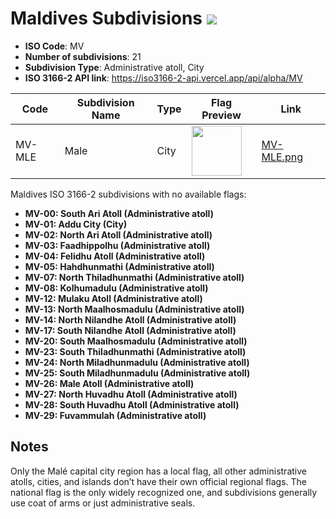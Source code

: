 # Maldives Subdivisions ![](https://flagcdn.com/h40/mv.png)

- **ISO Code**: MV
- **Number of subdivisions**: 21
- **Subdivision Type**: Administrative atoll, City
- **ISO 3166-2 API link**: https://iso3166-2-api.vercel.app/api/alpha/MV

| Code  | Subdivision Name         | Type | Flag Preview | Link |
|-------|--------------------------|--------------| -------------- |----------|
| MV-MLE | Male | City | <img src='None' height='80'> | [MV-MLE.png](https://github.com/amckenna41/iso3166-flags/blob/main/iso3166-2-flags/MV/MV-MLE.png) |

Maldives ISO 3166-2 subdivisions with no available flags:

* **MV-00: South Ari Atoll (Administrative atoll)**
* **MV-01: Addu City (City)**
* **MV-02: North Ari Atoll (Administrative atoll)**
* **MV-03: Faadhippolhu (Administrative atoll)**
* **MV-04: Felidhu Atoll (Administrative atoll)**
* **MV-05: Hahdhunmathi (Administrative atoll)**
* **MV-07: North Thiladhunmathi (Administrative atoll)**
* **MV-08: Kolhumadulu (Administrative atoll)**
* **MV-12: Mulaku Atoll (Administrative atoll)**
* **MV-13: North Maalhosmadulu (Administrative atoll)**
* **MV-14: North Nilandhe Atoll (Administrative atoll)**
* **MV-17: South Nilandhe Atoll (Administrative atoll)**
* **MV-20: South Maalhosmadulu (Administrative atoll)**
* **MV-23: South Thiladhunmathi (Administrative atoll)**
* **MV-24: North Miladhunmadulu (Administrative atoll)**
* **MV-25: South Miladhunmadulu (Administrative atoll)**
* **MV-26: Male Atoll (Administrative atoll)**
* **MV-27: North Huvadhu Atoll (Administrative atoll)**
* **MV-28: South Huvadhu Atoll (Administrative atoll)**
* **MV-29: Fuvammulah (Administrative atoll)**

## Notes
Only the Malé capital city region has a local flag, all other administrative atolls, cities, and islands don’t have their own official regional flags. The national flag is the only widely recognized one, and subdivisions generally use coat of arms or just administrative seals.